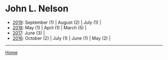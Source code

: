 # John L. Nelson

  * [2019](./john-l-nelson-2019.md): 
      September (1) | 
      August (2) | 
      July (1) | 
  * [2018](./john-l-nelson-2018.md): 
      May (1) | 
      April (1) | 
      March (5) | 
  * [2017](./john-l-nelson-2017.md): 
      June (3) | 
  * [2016](./john-l-nelson-2016.md): 
      October (2) | 
      July (1) | 
      June (1) | 
      May (2) | 

----

[Home](../)

